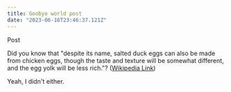```yaml
---
title: Goobye world post
date: "2023-06-16T23:46:37.121Z"
---
```


Post

Did you know that "despite its name, salted duck eggs can also be made from
chicken eggs, though the taste and texture will be somewhat different, and the
egg yolk will be less rich."?
([Wikipedia Link](https://en.wikipedia.org/wiki/Salted_duck_egg))

Yeah, I didn't either.
